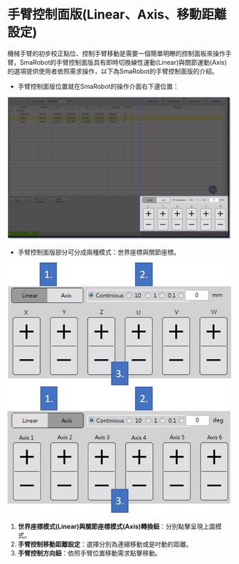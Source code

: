 # 手臂控制面版\(Linear、Axis、移動距離設定\)

機械手臂的初步校正點位、控制手臂移動是需要一個簡單明瞭的控制面板來操作手臂，SmaRobot的手臂控制面版具有即時切換線性運動\(Linear\)與關節運動\(Axis\)的選項提供使用者依照需求操作，以下為SmaRobot的手臂控制面版的介紹。

* 手臂控制面版位置就在SmaRobot的操作介面右下邊位置：

![SmaRobot&#x624B;&#x81C2;&#x63A7;&#x5236;&#x9762;&#x7248;&#x4F4D;&#x7F6E;](../.gitbook/assets/9.jpg)

* 手臂控制面版部分可分成兩種模式：世界座標與關節座標。

![SmaRobot&#x5169;&#x7A2E;&#x63A7;&#x5236;&#x9762;&#x7248;&#x6A21;&#x5F0F;](../.gitbook/assets/10.jpg)

1. **世界座標模式\(Linear\)與關節座標模式\(Axis\)轉換鈕**：分別點擊呈現上圖模式。
2. **手臂控制移動距離設定**：選擇分別為連續移動或是吋動的距離。
3. **手臂控制方向鈕**：依照手臂位置移動需求點擊移動。

